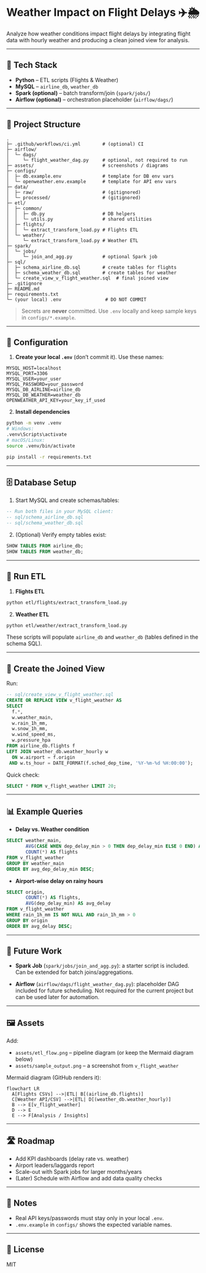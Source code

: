 # Weather Impact on Flight Delays ✈️🌦️

Analyze how weather conditions impact flight delays by integrating flight data with hourly weather and producing a clean joined view for analysis.

---

## 🧰 Tech Stack
- **Python** – ETL scripts (Flights & Weather)
- **MySQL** – `airline_db`, `weather_db`
- **Spark (optional)** – batch transform/join (`spark/jobs/`)
- **Airflow (optional)** – orchestration placeholder (`airflow/dags/`)

---

## 📁 Project Structure

```
.
├─ .github/workflows/ci.yml        # (optional) CI
├─ airflow/
│  └─ dags/
│     └─ flight_weather_dag.py     # optional, not required to run
├─ assets/                         # screenshots / diagrams
├─ configs/
│  ├─ db.example.env               # template for DB env vars
│  └─ openweather.env.example      # template for API env vars
├─ data/
│  ├─ raw/                         # (gitignored)
│  └─ processed/                   # (gitignored)
├─ etl/
│  ├─ common/
│  │  ├─ db.py                     # DB helpers
│  │  └─ utils.py                  # shared utilities
│  ├─ flights/
│  │  └─ extract_transform_load.py # Flights ETL
│  └─ weather/
│     └─ extract_transform_load.py # Weather ETL
├─ spark/
│  └─ jobs/
│     └─ join_and_agg.py           # optional Spark job
├─ sql/
│  ├─ schema_airline_db.sql        # create tables for flights
│  ├─ schema_weather_db.sql        # create tables for weather
│  └─ create_view_v_flight_weather.sql  # final joined view
├─ .gitignore
├─ README.md
├─ requirements.txt
└─ (your local) .env                # DO NOT COMMIT
```

> Secrets are **never** committed. Use `.env` locally and keep sample keys in `configs/*.example`.

---

## 🔑 Configuration

1) **Create your local `.env`** (don’t commit it). Use these names:
```
MYSQL_HOST=localhost
MYSQL_PORT=3306
MYSQL_USER=your_user
MYSQL_PASSWORD=your_password
MYSQL_DB_AIRLINE=airline_db
MYSQL_DB_WEATHER=weather_db
OPENWEATHER_API_KEY=your_key_if_used
```

2) **Install dependencies**
```bash
python -m venv .venv
# Windows:
.venv\Scripts\activate
# macOS/Linux:
source .venv/bin/activate

pip install -r requirements.txt
```

---

## 🗄️ Database Setup

1) Start MySQL and create schemas/tables:
```sql
-- Run both files in your MySQL client:
-- sql/schema_airline_db.sql
-- sql/schema_weather_db.sql
```

2) (Optional) Verify empty tables exist:
```sql
SHOW TABLES FROM airline_db;
SHOW TABLES FROM weather_db;
```

---

## 🚚 Run ETL

1) **Flights ETL**
```bash
python etl/flights/extract_transform_load.py
```

2) **Weather ETL**
```bash
python etl/weather/extract_transform_load.py
```

These scripts will populate `airline_db` and `weather_db` (tables defined in the schema SQL).

---

## 🔗 Create the Joined View

Run:
```sql
-- sql/create_view_v_flight_weather.sql
CREATE OR REPLACE VIEW v_flight_weather AS
SELECT
  f.*,
  w.weather_main,
  w.rain_1h_mm,
  w.snow_1h_mm,
  w.wind_speed_ms,
  w.pressure_hpa
FROM airline_db.flights f
LEFT JOIN weather_db.weather_hourly w
  ON w.airport = f.origin
 AND w.ts_hour = DATE_FORMAT(f.sched_dep_time, '%Y-%m-%d %H:00:00');
```

Quick check:
```sql
SELECT * FROM v_flight_weather LIMIT 20;
```

---

## 📊 Example Queries

- **Delay vs. Weather condition**
```sql
SELECT weather_main,
       AVG(CASE WHEN dep_delay_min > 0 THEN dep_delay_min ELSE 0 END) AS avg_dep_delay_min,
       COUNT(*) AS flights
FROM v_flight_weather
GROUP BY weather_main
ORDER BY avg_dep_delay_min DESC;
```

- **Airport-wise delay on rainy hours**
```sql
SELECT origin,
       COUNT(*) AS flights,
       AVG(dep_delay_min) AS avg_delay
FROM v_flight_weather
WHERE rain_1h_mm IS NOT NULL AND rain_1h_mm > 0
GROUP BY origin
ORDER BY avg_delay DESC;
```

---

## 🧪 Future Work

- **Spark Job** (`spark/jobs/join_and_agg.py`): a starter script is included. Can be extended for batch joins/aggregations.  

- **Airflow** (`airflow/dags/flight_weather_dag.py`): placeholder DAG included for future scheduling. Not required for the current project but can be used later for automation.  

---

## 🖼️ Assets

Add:
- `assets/etl_flow.png` – pipeline diagram (or keep the Mermaid diagram below)
- `assets/sample_output.png` – a screenshot from `v_flight_weather`

Mermaid diagram (GitHub renders it):

```mermaid
flowchart LR
  A[Flights CSVs] -->|ETL| B[(airline_db.flights)]
  C[Weather API/CSV] -->|ETL| D[(weather_db.weather_hourly)]
  B --> E[v_flight_weather]
  D --> E
  E --> F[Analysis / Insights]
```

---

## 🛣️ Roadmap
- Add KPI dashboards (delay rate vs. weather)
- Airport leaders/laggards report
- Scale-out with Spark jobs for larger months/years
- (Later) Schedule with Airflow and add data quality checks

---

## 🔐 Notes
- Real API keys/passwords must stay only in your local `.env`.
- `.env.example` in `configs/` shows the expected variable names.

---

## 📜 License
MIT
